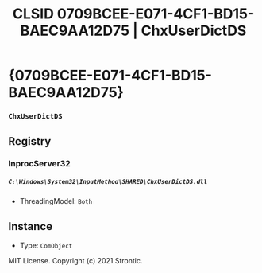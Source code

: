 ﻿---
title: "CLSID 0709BCEE-E071-4CF1-BD15-BAEC9AA12D75 | ChxUserDictDS"
excerpt: What is COM-Object CLSID 0709BCEE-E071-4CF1-BD15-BAEC9AA12D75?
---

# {0709BCEE-E071-4CF1-BD15-BAEC9AA12D75}

### `ChxUserDictDS`

## Registry


### InprocServer32

##### `C:\Windows\System32\InputMethod\SHARED\ChxUserDictDS.dll`
* ThreadingModel: `Both`

## Instance

* Type: `ComObject`

MIT License. Copyright (c) 2021 Strontic.


